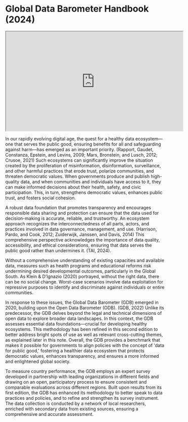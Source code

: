 # Global Data Barometer Handbook (2024)

<iframe src="https://drive.google.com/file/d/1JbtSH3r_a-XG_s942qCqXqVTNZmuwMDP/preview" width="560" height="315" allow="autoplay"></iframe>

In our rapidly evolving digital age, the quest for a healthy data ecosystem—one that serves the public good, ensuring benefits for all and safeguarding against harm—has emerged as an important priority. (Rapport, Gaudet, Constanza, Epstein, and Levins, 2009; Mars, Bronstein, and Lusch, 2012; Crusoe, 2021) Such ecosystems can significantly improve the situation created by the proliferation of misinformation, disinformation, surveillance, and other harmful practices that erode trust, polarize communities, and threaten democratic values. When governments produce and publish high-quality data, and when communities and individuals have access to it, they can make informed decisions about their health, safety, and civic participation. This, in turn, strengthens democratic values, enhances public trust, and fosters social cohesion.

A robust data foundation that promotes transparency and encourages responsible data sharing and protection can ensure that the data used for decision-making is accurate, reliable, and trustworthy. An ecosystem approach recognizes the interconnectedness of all parts, actors, and practices involved in data governance, management, and use. (Harrison, Pardo, and Cook, 2012; Zuiderwijk, Janssen, and Davis, 2014) This comprehensive perspective acknowledges the importance of data quality, accessibility, and ethical considerations, ensuring that data serves the public good rather than undermines it. (TAI, 2024).

Without a comprehensive understanding of existing capacities and available data, measures such as health programs and educational reforms risk undermining desired developmental outcomes, particularly in the Global South. As Klein & D’Ignazio (2020) portrayed, without the right data, there can be no social change. Worst-case scenarios involve data exploitation for repressive purposes to identify and discriminate against individuals or entire communities.

In response to these issues, the Global Data Barometer (GDB) emerged in 2020, building upon the Open Data Barometer (ODB). (GDB, 2022) Unlike its predecessor, the GDB delves beyond the legal and technical dimensions of open data to explore broader data landscapes. In this context, the GDB assesses essential data foundations—crucial for developing healthy ecosystems. This methodology has been refined in this second edition to better address bright spots of use as well as relevant cross-cutting themes, as explained later in this note. Overall, the GDB provides a benchmark that makes it possible for governments to align policies with the concept of 'data for public good,' fostering a healthier data ecosystem that protects democratic values, enhances transparency, and ensures a more informed and enlightened global society.

To measure country performance, the GDB employs an expert survey developed in partnership with leading organizations in different fields and drawing on an open, participatory process to ensure consistent and comparable evaluations across different regions. Built upon results from its first edition, the GDB has enhanced its methodology to better speak to data practices and policies, and to refine and strengthen its survey instrument. The data collection is conducted by a network of local researchers, enriched with secondary data from existing sources, ensuring a comprehensive and accurate assessment.

